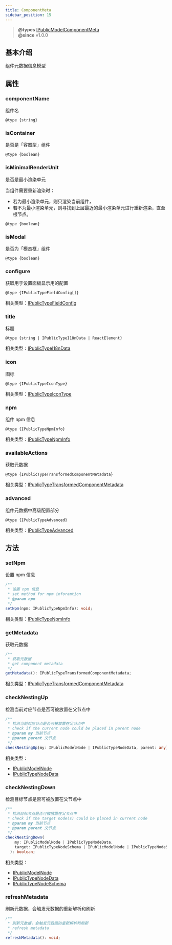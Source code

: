 ```yaml
---
title: ComponentMeta
sidebar_position: 15
---
```


> **@types** [IPublicModelComponentMeta](https://github.com/alibaba/lowcode-engine/blob/main/packages/types/src/shell/model/component-meta.ts)<br/>
> **@since** v1.0.0

## 基本介绍

组件元数据信息模型

## 属性

### componentName

组件名

`@type {string}`

### isContainer

是否是「容器型」组件

`@type {boolean}`

### isMinimalRenderUnit
是否是最小渲染单元

当组件需要重新渲染时：
- 若为最小渲染单元，则只渲染当前组件，
- 若不为最小渲染单元，则寻找到上层最近的最小渲染单元进行重新渲染，直至根节点。

`@type {boolean}`

### isModal

是否为「模态框」组件

`@type {boolean}`

### configure

获取用于设置面板显示用的配置

`@type {IPublicTypeFieldConfig[]}`

相关类型：[IPublicTypeFieldConfig](https://github.com/alibaba/lowcode-engine/blob/main/packages/types/src/shell/type/field-config.ts)

### title

标题

`@type {string | IPublicTypeI18nData | ReactElement}`

相关类型：[IPublicTypeI18nData](https://github.com/alibaba/lowcode-engine/blob/main/packages/types/src/shell/type/i18n-data.ts)

### icon

图标

`@type {IPublicTypeIconType}`

相关类型：[IPublicTypeIconType](https://github.com/alibaba/lowcode-engine/blob/main/packages/types/src/shell/type/icon-type.ts)

### npm

组件 npm 信息

`@type {IPublicTypeNpmInfo}`

相关类型：[IPublicTypeNpmInfo](https://github.com/alibaba/lowcode-engine/blob/main/packages/types/src/shell/type/npm-info.ts)

### availableActions

获取元数据

`@type {IPublicTypeTransformedComponentMetadata}`

相关类型：[IPublicTypeTransformedComponentMetadata](https://github.com/alibaba/lowcode-engine/blob/main/packages/types/src/shell/type/transformed-component-metadata.ts)

### advanced

组件元数据中高级配置部分

`@type {IPublicTypeAdvanced}`

相关类型：[IPublicTypeAdvanced](https://github.com/alibaba/lowcode-engine/blob/main/packages/types/src/shell/type/advanced.ts)

## 方法

### setNpm

设置 npm 信息

```typescript
/**
 * 设置 npm 信息
 * set method for npm inforamtion
 * @param npm
 */
setNpm(npm: IPublicTypeNpmInfo): void;
```

相关类型：[IPublicTypeNpmInfo](https://github.com/alibaba/lowcode-engine/blob/main/packages/types/src/shell/type/npm-info.ts)

### getMetadata

获取元数据

```typescript
/**
 * 获取元数据
 * get component metadata
 */
getMetadata(): IPublicTypeTransformedComponentMetadata;
```

相关类型：[IPublicTypeTransformedComponentMetadata](https://github.com/alibaba/lowcode-engine/blob/main/packages/types/src/shell/type/transformed-component-metadata.ts)

### checkNestingUp

检测当前对应节点是否可被放置在父节点中

```typescript
/**
 * 检测当前对应节点是否可被放置在父节点中
 * check if the current node could be placed in parent node
 * @param my 当前节点
 * @param parent 父节点
 */
checkNestingUp(my: IPublicModelNode | IPublicTypeNodeData, parent: any): boolean;
```

相关类型：
- [IPublicModelNode](https://github.com/alibaba/lowcode-engine/blob/main/packages/types/src/shell/model/node.ts)
- [IPublicTypeNodeData](https://github.com/alibaba/lowcode-engine/blob/main/packages/types/src/shell/type/node-data.ts)


### checkNestingDown

检测目标节点是否可被放置在父节点中

```typescript
/**
 * 检测目标节点是否可被放置在父节点中
 * check if the target node(s) could be placed in current node
 * @param my 当前节点
 * @param parent 父节点
 */
checkNestingDown(
    my: IPublicModelNode | IPublicTypeNodeData,
    target: IPublicTypeNodeSchema | IPublicModelNode | IPublicTypeNodeSchema[],
  ): boolean;
```

相关类型：
- [IPublicModelNode](https://github.com/alibaba/lowcode-engine/blob/main/packages/types/src/shell/model/node.ts)
- [IPublicTypeNodeData](https://github.com/alibaba/lowcode-engine/blob/main/packages/types/src/shell/type/node-data.ts)
- [IPublicTypeNodeSchema](https://github.com/alibaba/lowcode-engine/blob/main/packages/types/src/shell/type/node-schema.ts)


### refreshMetadata

刷新元数据，会触发元数据的重新解析和刷新

```typescript
/**
 * 刷新元数据，会触发元数据的重新解析和刷新
 * refresh metadata
 */
refreshMetadata(): void;
```
